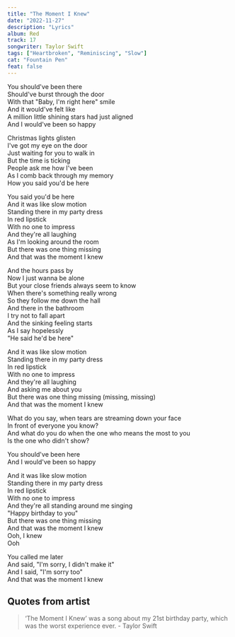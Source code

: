 ```yaml
---
title: "The Moment I Knew"
date: "2022-11-27"
description: "Lyrics"
album: Red
track: 17
songwriter: Taylor Swift
tags: ["Heartbroken", "Reminiscing", "Slow"]
cat: "Fountain Pen"
feat: false
---
```


<p className="verse-one">
You should've been there <br />
Should've burst through the door <br />
With that "Baby, I'm right here" smile <br />
And it would've felt like <br />
A million little shining stars had just aligned <br />
And I would've been so happy <br />
</p>
<p className="verse-two">
Christmas lights glisten <br />
I've got my eye on the door <br />
Just waiting for you to walk in <br />
But the time is ticking <br />
People ask me how I've been <br />
As I comb back through my memory <br />
How you said you'd be here <br />
</p>
<p className="chorus">
You said you'd be here <br />
And it was like slow motion <br />
Standing there in my party dress <br />
In red lipstick <br />
With no one to impress <br />
And they're all laughing <br />
As I'm looking around the room <br />
But there was one thing missing <br />
And that was the moment I knew <br />
</p>
<p className="verse-three">
And the hours pass by <br />
Now I just wanna be alone <br />
But your close friends always seem to know <br />
When there's something really wrong <br />
So they follow me down the hall <br />
And there in the bathroom <br />
I try not to fall apart <br />
And the sinking feeling starts <br />
As I say hopelessly <br />
"He said he'd be here" <br />
</p>
<p className="chorus">
And it was like slow motion <br />
Standing there in my party dress <br />
In red lipstick <br />
With no one to impress <br />
And they're all laughing <br />
And asking me about you <br />
But there was one thing missing (missing, missing) <br />
And that was the moment I knew <br />
</p>
<p className="bridge">
What do you say, when tears are streaming down your face <br />
In front of everyone you know? <br />
And what do you do when the one who means the most to you <br />
Is the one who didn't show? <br />
</p>
<p className="breakdown">
You should've been here <br />
And I would've been so happy <br />
</p>
<p className="chorus">
And it was like slow motion <br />
Standing there in my party dress <br />
In red lipstick <br />
With no one to impress <br />
And they're all standing around me singing <br />
"Happy birthday to you" <br />
But there was one thing missing <br />
And that was the moment I knew <br />
Ooh, I knew <br />
Ooh <br />
</p>
<p className="outro">
You called me later <br />
And said, "I'm sorry, I didn't make it" <br />
And I said, "I'm sorry too" <br />
And that was the moment I knew <br />
</p>

## Quotes from artist

<blockquote>
‘The Moment I Knew’ was a song about my 21st birthday party, which was the worst experience ever. - Taylor Swift
</blockquote>
